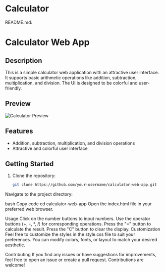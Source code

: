# Calculator
README.md:

# Calculator Web App

## Description

This is a simple calculator web application with an attractive user interface. It supports basic arithmetic operations like addition, subtraction, multiplication, and division. The UI is designed to be colorful and user-friendly.

## Preview

![Calculator Preview](preview.png)

## Features

- Addition, subtraction, multiplication, and division operations
- Attractive and colorful user interface

## Getting Started

1. Clone the repository:

   ```bash
   git clone https://github.com/your-username/calculator-web-app.git
Navigate to the project directory:

bash
Copy code
cd calculator-web-app
Open the index.html file in your preferred web browser.

Usage
Click on the number buttons to input numbers.
Use the operator buttons (+, -, *, /) for corresponding operations.
Press the "=" button to calculate the result.
Press the "C" button to clear the display.
Customization
Feel free to customize the styles in the style.css file to suit your preferences. You can modify colors, fonts, or layout to match your desired aesthetic.

Contributing
If you find any issues or have suggestions for improvements, feel free to open an issue or create a pull request. Contributions are welcome!
